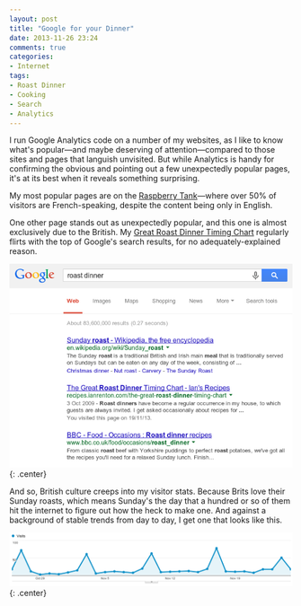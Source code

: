 ```yaml
---
layout: post
title: "Google for your Dinner"
date: 2013-11-26 23:24
comments: true
categories: 
- Internet
tags:
- Roast Dinner
- Cooking
- Search
- Analytics
---
```


I run Google Analytics code on a number of my websites, as I like to know what's popular&mdash;and maybe deserving of attention&mdash;compared to those sites and pages that languish unvisited. But while Analytics is handy for confirming the obvious and pointing out a few unexpectedly popular pages, it's at its best when it reveals something surprising.

My most popular pages are on the [Raspberry Tank](http://raspberrytank.ianrenton.com)&mdash;where over 50% of visitors are French-speaking, despite the content being only in English.

One other page stands out as unexpectedly popular, and this one is almost exclusively due to the British. My [Great Roast Dinner Timing Chart](http://recipes.ianrenton.com/the-great-roast-dinner-timing-chart) regularly flirts with the top of Google's search results, for no adequately-explained reason.

![Inexplicable Google Juice](/blog/2013/11/roast-google.png){: .center}

And so, British culture creeps into my visitor stats. Because Brits love their Sunday roasts, which means Sunday's the day that a hundred or so of them hit the internet to figure out how the heck to make one. And against a background of stable trends from day to day, I get one that looks like this.

![The Mountains of Meat Metadata](/blog/2013/11/roast-visits.png){: .center}